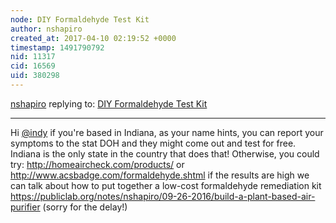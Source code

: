 ```yaml
---
node: DIY Formaldehyde Test Kit
author: nshapiro
created_at: 2017-04-10 02:19:52 +0000
timestamp: 1491790792
nid: 11317
cid: 16569
uid: 380298
---
```




[nshapiro](../profile/nshapiro) replying to: [DIY Formaldehyde Test Kit](../notes/nshapiro/11-03-2014/diy-formaldehyde-test-kit)

----
Hi [@indy](/profile/indy) if you're based in Indiana, as your name hints, you can report your symptoms to the stat DOH and they might come out and test for free. Indiana is the only state in the country that does that! Otherwise, you could try: http://homeaircheck.com/products/ or http://www.acsbadge.com/formaldehyde.shtml if the results are high we can talk about how to put together a low-cost formaldehyde remediation kit https://publiclab.org/notes/nshapiro/09-26-2016/build-a-plant-based-air-purifier (sorry for the delay!)